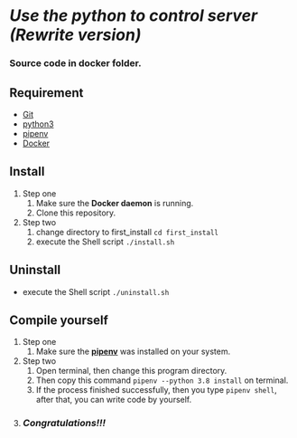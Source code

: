 # _*Use the python to control server (Rewrite version)*_

### **Source code in docker folder.**

## Requirement

- <a href="https://git-scm.com/downloads">Git</a>
- <a href="https://www.python.org/">python3</a>
- <a href="https://medium.com/tsungs-blog/python-%E8%AE%93pipenv-%E5%B9%AB%E4%BD%A0%E5%81%9A%E5%A5%97%E4%BB%B6%E7%AE%A1%E7%90%86-bb284e865dc1">pipenv</a>
- <a href="https://www.docker.com/get-started">Docker</a>

## Install

1. Step one
   1. Make sure the **Docker daemon** is running.
   2. Clone this repository.
2. Step two
   1. change directory to first_install `cd first_install`
   2. execute the Shell script `./install.sh`

## Uninstall

- execute the Shell script `./uninstall.sh`

## Compile yourself

1. Step one
   1. Make sure the <a href="https://medium.com/tsungs-blog/python-%E8%AE%93pipenv-%E5%B9%AB%E4%BD%A0%E5%81%9A%E5%A5%97%E4%BB%B6%E7%AE%A1%E7%90%86-bb284e865dc1">**pipenv**</a> was installed on your system.
2. Step two
   1. Open terminal, then change this program directory.
   2. Then copy this command `pipenv --python 3.8 install` on terminal.
   3. If the process finished successfully, then you type `pipenv shell`, after that, you can write code by yourself.
3. ### _*Congratulations!!!*_
